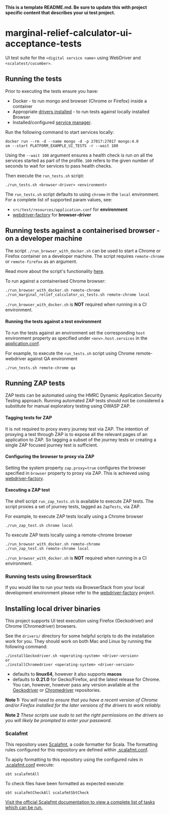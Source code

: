 **This is a template README.md.  Be sure to update this with project specific content that describes your ui test project.**

# marginal-relief-calculator-ui-acceptance-tests
UI test suite for the `<digital service name>` using WebDriver and `<scalatest/cucumber>`.  

## Running the tests

Prior to executing the tests ensure you have:
 - Docker - to run mongo and browser (Chrome or Firefox) inside a container 
 - Appropriate [drivers installed](#installing-local-driver-binaries) - to run tests against locally installed Browser
 - Installed/configured [service manager](https://github.com/hmrc/service-manager).  

Run the following command to start services locally:

    docker run --rm -d --name mongo -d -p 27017:27017 mongo:4.0
    sm --start PLATFORM_EXAMPLE_UI_TESTS -r --wait 100

Using the `--wait 100` argument ensures a health check is run on all the services started as part of the profile. `100` refers to the given number of seconds to wait for services to pass health checks.

Then execute the `run_tests.sh` script:

    ./run_tests.sh <browser-driver> <environment> 

The `run_tests.sh` script defaults to using `chrome` in the `local` environment.  For a complete list of supported param values, see:
 - `src/test/resources/application.conf` for **environment** 
 - [webdriver-factory](https://github.com/hmrc/webdriver-factory#2-instantiating-a-browser-with-default-options) for **browser-driver**

## Running tests against a containerised browser - on a developer machine

The script `./run_browser_with_docker.sh` can be used to start a Chrome or Firefox container on a developer machine. 
The script requires `remote-chrome` or `remote-firefox` as an argument.

Read more about the script's functionality [here](run_browser_with_docker.sh).

To run against a containerised Chrome browser:

```bash
./run_browser_with_docker.sh remote-chrome 
./run_marginal_relief_calculator_ui_tests.sh remote-chrome local
```

`./run_browser_with_docker.sh` is **NOT** required when running in a CI environment. 

#### Running the tests against a test environment

To run the tests against an environment set the corresponding `host` environment property as specified under
 `<env>.host.services` in the [application.conf](/src/test/resources/application.conf). 

For example, to execute the `run_tests.sh` script using Chrome remote-webdriver against QA environment 

    ./run_tests.sh remote-chrome qa

## Running ZAP tests

ZAP tests can be automated using the HMRC Dynamic Application Security Testing approach. Running 
automated ZAP tests should not be considered a substitute for manual exploratory testing using OWASP ZAP.

#### Tagging tests for ZAP

It is not required to proxy every journey test via ZAP. The intention of proxying a test through ZAP is to expose all the
 relevant pages of an application to ZAP. So tagging a subset of the journey tests or creating a 
 single ZAP focused journey test is sufficient.

#### Configuring the browser to proxy via ZAP 

Setting the system property `zap.proxy=true` configures the browser specified in `browser` property to proxy via ZAP. 
This is achieved using [webdriver-factory](https://github.com/hmrc/webdriver-factory#proxying-trafic-via-zap).

#### Executing a ZAP test

The shell script `run_zap_tests.sh` is available to execute ZAP tests. The script proxies a set of journey tests, 
tagged as `ZapTests`, via ZAP.  

For example, to execute ZAP tests locally using a Chrome browser

```
./run_zap_test.sh chrome local
```

To execute ZAP tests locally using a remote-chrome browser

```
./run_browser_with_docker.sh remote-chrome 
./run_zap_test.sh remote-chrome local
``` 

`./run_browser_with_docker.sh` is **NOT** required when running in a CI environment.

### Running tests using BrowserStack
If you would like to run your tests via BrowserStack from your local development environment please refer to the [webdriver-factory](https://github.com/hmrc/webdriver-factory/blob/main/README.md/#user-content-running-tests-using-browser-stack) project.

## Installing local driver binaries

This project supports UI test execution using Firefox (Geckodriver) and Chrome (Chromedriver) browsers. 

See the `drivers/` directory for some helpful scripts to do the installation work for you.  They should work on both Mac and Linux by running the following command:

    ./installGeckodriver.sh <operating-system> <driver-version>
    or
    ./installChromedriver <operating-system> <driver-version>

- *<operating-system>* defaults to **linux64**, however it also supports **macos**
- *<driver-version>* defaults to **0.21.0** for Gecko/Firefox, and the latest release for Chrome.  You can, however, however pass any version available at the [Geckodriver](https://github.com/mozilla/geckodriver/tags) or [Chromedriver](http://chromedriver.storage.googleapis.com/) repositories.

**Note 1:** *You will need to ensure that you have a recent version of Chrome and/or Firefox installed for the later versions of the drivers to work reliably.*

**Note 2** *These scripts use sudo to set the right permissions on the drivers so you will likely be prompted to enter your password.*

### Scalafmt
 This repository uses [Scalafmt](https://scalameta.org/scalafmt/), a code formatter for Scala. The formatting rules configured for this repository are defined within [.scalafmt.conf](.scalafmt.conf).

 To apply formatting to this repository using the configured rules in [.scalafmt.conf](.scalafmt.conf) execute:

 ```
 sbt scalafmtAll
 ```

 To check files have been formatted as expected execute:

 ```
 sbt scalafmtCheckAll scalafmtSbtCheck
 ```

[Visit the official Scalafmt documentation to view a complete list of tasks which can be run.](https://scalameta.org/scalafmt/docs/installation.html#task-keys)
